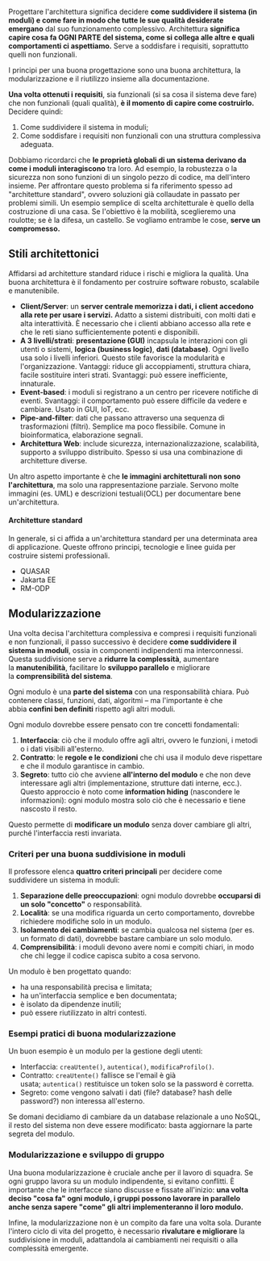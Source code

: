 Progettare l'architettura significa decidere **come suddividere il sistema (in moduli) e come fare in modo che tutte le sue qualità desiderate emergano** dal suo funzionamento complessivo.
Architettura **significa capire cosa fa OGNI PARTE del sistema, come si collega alle altre e quali comportamenti ci aspettiamo.**
Serve a soddisfare i requisiti, soprattutto quelli non funzionali.

I principi per una buona progettazione sono una buona architettura, la modularizzazione e il riutilizzo insieme alla documentazione.

**Una volta ottenuti i requisiti**, sia funzionali (si sa cosa il sistema deve fare) che non funzionali (quali qualità), **è il momento di capire come costruirlo.** 
Decidere quindi:
1. Come suddividere il sistema in moduli;
2. Come soddisfare i requisiti non funzionali con una struttura complessiva adeguata.

Dobbiamo ricordarci che **le proprietà globali di un sistema derivano da come i moduli interagiscono** tra loro. Ad esempio, la robustezza o la sicurezza non sono funzioni di un singolo pezzo di codice, ma dell'intero insieme.
Per affrontare questo problema si fa riferimento spesso ad "architetture standard", ovvero soluzioni già collaudate in passato per problemi simili. 
Un esempio semplice di scelta architetturale è quello della costruzione di una casa. Se l'obiettivo è la mobilità, sceglieremo una roulotte; se è la difesa, un castello. Se vogliamo entrambe le cose, **serve un compromesso.**

## Stili architettonici
Affidarsi ad architetture standard riduce i rischi e migliora la qualità. Una buona architettura è il fondamento per costruire software robusto, scalabile e manutenibile.

- **Client/Server**: un **server centrale memorizza i dati, i client accedono alla rete per usare i servizi.** Adatto a sistemi distribuiti, con molti dati e alta interattività.
  È necessario che i clienti abbiano accesso alla rete e che le reti siano sufficientemente potenti e disponibili.
- **A 3 livelli/strati**: **presentazione (GUI)** incapsula le interazioni con gli utenti o sistemi, **logica (business logic)**, **dati (database)**. Ogni livello usa solo i livelli inferiori. Questo stile favorisce la modularità e l'organizzazione.
  Vantaggi: riduce gli accoppiamenti, struttura chiara, facile sostituire interi strati. 
  Svantaggi: può essere inefficiente, innaturale.
- **Event-based**: i moduli si registrano a un centro per ricevere notifiche di eventi.
  Svantaggi: il comportamento può essere difficile da vedere e cambiare.
  Usato in GUI, IoT, ecc.
- **Pipe-and-filter**: dati che passano attraverso una sequenza di trasformazioni (filtri). Semplice ma poco flessibile. Comune in bioinformatica, elaborazione segnali.
- **Architettura Web**: include sicurezza, internazionalizzazione, scalabilità, supporto a sviluppo distribuito. Spesso si usa una combinazione di architetture diverse.

Un altro aspetto importante è che **le immagini architetturali non sono l'architettura**, ma solo una rappresentazione parziale. Servono molte immagini (es. UML) e descrizioni testuali(OCL) per documentare bene un'architettura.
#### Architetture standard
In generale, si ci affida a un'architettura standard per una determinata area di applicazione.
Queste offrono principi, tecnologie e linee guida per costruire sistemi professionali.
- QUASAR
- Jakarta EE
- RM-ODP

## Modularizzazione
Una volta decisa l'architettura complessiva e compresi i requisiti funzionali e non funzionali, il passo successivo è decidere **come suddividere il sistema in moduli**, ossia in componenti indipendenti ma interconnessi. Questa suddivisione serve a **ridurre la complessità**, aumentare la **manutenibilità**, facilitare lo **sviluppo parallelo** e migliorare la **comprensibilità del sistema**.

Ogni modulo è una **parte del sistema** con una responsabilità chiara. Può contenere classi, funzioni, dati, algoritmi – ma l'importante è che abbia **confini ben definiti** rispetto agli altri moduli. 

Ogni modulo dovrebbe essere pensato con tre concetti fondamentali:
1. **Interfaccia**: ciò che il modulo offre agli altri, ovvero le funzioni, i metodi o i dati visibili all'esterno.
2. **Contratto**: le **regole e le condizioni** che chi usa il modulo deve rispettare e che il modulo garantisce in cambio.
3. **Segreto**: tutto ciò che avviene **all'interno del modulo** e che non deve interessare agli altri (implementazione, strutture dati interne, ecc.).
   Questo approccio è noto come **information hiding** (nascondere le informazioni): ogni modulo mostra solo ciò che è necessario e tiene nascosto il resto. 

Questo permette di **modificare un modulo** senza dover cambiare gli altri, purché l'interfaccia resti invariata.
### Criteri per una buona suddivisione in moduli
Il professore elenca **quattro criteri principali** per decidere come suddividere un sistema in moduli:
1. **Separazione delle preoccupazioni**: ogni modulo dovrebbe **occuparsi di un solo "concetto"** o responsabilità.
2. **Località**: se una modifica riguarda un certo comportamento, dovrebbe richiedere modifiche solo in un modulo.
3. **Isolamento dei cambiamenti**: se cambia qualcosa nel sistema (per es. un formato di dati), dovrebbe bastare cambiare un solo modulo.
4. **Comprensibilità**: i moduli devono avere nomi e compiti chiari, in modo che chi legge il codice capisca subito a cosa servono.

Un modulo è ben progettato quando:
- ha una responsabilità precisa e limitata;
- ha un'interfaccia semplice e ben documentata;
- è isolato da dipendenze inutili;
- può essere riutilizzato in altri contesti.
### Esempi pratici di buona modularizzazione
Un buon esempio è un modulo per la gestione degli utenti:
- Interfaccia: `creaUtente()`, `autentica()`, `modificaProfilo()`.
- Contratto: `creaUtente()` fallisce se l'email è già usata; `autentica()` restituisce un token solo se la password è corretta.
- Segreto: come vengono salvati i dati (file? database? hash delle password?) non interessa all'esterno.

Se domani decidiamo di cambiare da un database relazionale a uno NoSQL, il resto del sistema non deve essere modificato: basta aggiornare la parte segreta del modulo.
### Modularizzazione e sviluppo di gruppo
Una buona modularizzazione è cruciale anche per il lavoro di squadra. Se ogni gruppo lavora su un modulo indipendente, si evitano conflitti. È importante che le interfacce siano discusse e fissate all'inizio: **una volta deciso "cosa fa" ogni modulo, i gruppi possono lavorare in parallelo anche senza sapere "come" gli altri implementeranno il loro modulo.**

Infine, la modularizzazione non è un compito da fare una volta sola. Durante l'intero ciclo di vita del progetto, è necessario **rivalutare e migliorare** la suddivisione in moduli, adattandola ai cambiamenti nei requisiti o alla complessità emergente.